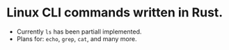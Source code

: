 # Linux CLI commands written in Rust.

- Currently `ls` has been partiall implemented.
- Plans for: `echo`, `grep`, `cat`, and many more.
